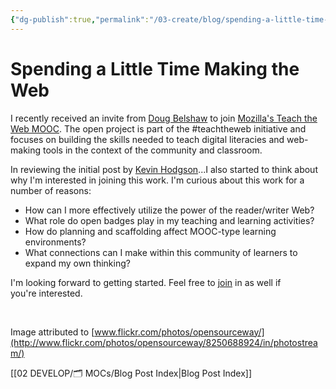 ```yaml
---
{"dg-publish":true,"permalink":"/03-create/blog/spending-a-little-time-making-the-web/","title":"Spending a Little Time \"Making\" the Web","tags":["digital-literacies","mozilla","teaching","teachtheweb"]}
---
```


# Spending a Little Time Making the Web

I recently received an invite from [Doug Belshaw](http://about.me/dajbelshaw) to join [Mozilla's Teach the Web MOOC](http://hivenyc.org/teachtheweb/). The open project is part of the #teachtheweb initiative and focuses on building the skills needed to teach digital literacies and web-making tools in the context of the community and classroom.

In reviewing the initial post by [Kevin Hodgson](http://dogtrax.edublogs.org/2013-04-21/joining-in-with-mozillas-teach-the-web-initiative/)...I also started to think about why I'm interested in joining this work. I'm curious about this work for a number of reasons:

- How can I more effectively utilize the power of the reader/writer Web?
- What role do open badges play in my teaching and learning activities?
- How do planning and scaffolding affect MOOC-type learning environments?
- What connections can I make within this community of learners to expand my own thinking?

I'm looking forward to getting started. Feel free to [join](http://hivenyc.org/teachtheweb/) in as well if you're interested.

 

Image attributed to [www.flickr.com/photos/opensourceway/](http://www.flickr.com/photos/opensourceway/8250688924/in/photostream/)

[[02 DEVELOP/🗂️ MOCs/Blog Post Index\|Blog Post Index]]